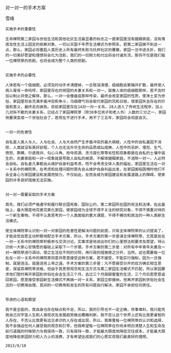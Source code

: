 对一对一的手术方案

雪峰


    实施手术的重要性

    生命禅院第二家园与世俗生活和其他社区生活最显著的标志之一是家园里没有婚姻家庭，没有情感及性生活上固定的依赖对象，一切以天国千年界生活模式为参照系，若第二家园做不到这一点，那么，家园必将重蹈人类历史上所有最终失败乌托邦社区的覆辙，家园一旦中途夭折，我们的一切美好愿望和理想将会化为泡影，我们的一切努力和付出将会付诸东流，那将不仅是我们每一位禅院草的悲剧，也将会成为整个人类的悲剧。


    实施手术的必要性

    人体若有一个癌细胞，必须及时动手术清理掉，一旦耽误清理，癌细胞会繁殖并扩散，最终使人病入膏肓一命呜呼，家园里存在的顽固的夫妻关系和一对一，就像人体的癌细胞那样，若不及时加以制止并使之解体，那么，一对一会像瘟疫那样传染，最终会改变家园的性质，使净土变为世俗，家园里将会充满矛盾冲突和争斗，乌烟瘴气将会取代家园的风和日丽，使家园失去存在的价值和意义，最终走向衰败。目前家园里存在14对一对一关系，28人进入了传统生活程序，加上几对拆不散的夫妻关系，已经占了家园禅院草（除30多位孩子和老人外）人数的三分之一，家园快要演变成一个世俗社会了，若现在不进行手术，用不了三五年，家园将会彻底自灭。


    一对一的危害性

    自私是人类人与人、人与社会、人与大自然产生矛盾冲突的最大祸根，人性中的自私基因不消除，人类就没有美好前程，个人也无法升华生命的品质成仙成佛，人性中的忌妒、埋怨、生气、愤怒、欺瞒、尔虞我诈、勾心斗角、抢夺资源、贪污腐化等等劣性和现象都是在自私的土壤中诞生的，夫妻家庭和一对一现象就是导致人自私的根源，不解体婚姻家庭，不消除一对一，人必然会自私，自私者凡事都会从维护自身利益考虑，而不会考虑全体人类的福祉，家园里生活在一对一关系中的禅院草，在考虑和处理问题时首先会从维护自身利益出发，在家园面临困境时他们不会全身心为家园建设和发展而努力，不仅如此，反而会成为家园建设和发展道路上的障碍，使家园的许多良好措施无法实施。


    对一对一需要采取的手术方案

    首先，我们必须严格遵守和履行联合国宪章，国际公约，第二家园所在国的宪法和法律，在此基础上，最大限度地完善完美化家园，使家园成为全球不得不关注的研究对象，不得不慎重对待的一个新生事物，不得不认真思考的一个人类面临的重大课题，不得不模仿和效法的一种人类新生活模式。

    使全体禅院草认识到一对一对家园的危害性是解决问题的前提，只有全体禅院草的认识提高了，才能自觉自愿主动积极地配合手术方案，所以，手术方案的第一步是请全体禅院草，尤其是处在一对一关系中的禅院草积极参与交流讨论，实事求是地说出你们的心里想法和要求及愿望，待认识统一大家心甘情愿的基础上采取下一个步骤。手术方案的第二步是：对所有中年青年夫妻及一对一禅院草进行调动，使之生活在不同的分院，用行政的措施使之分开，当然，这也需要每一位处在一对一关系中的禅院草同意并愿意接受这种方案，若不接受，不能实行强制，因为一旦强制，就是违法，就是违背上帝之道。手术方案的第三步是：凡不愿接受分开的双方确实相互恩爱，保留其禅院草资格，但由于其思想观念和生活方式与第二家园生活模式不匹配，所以家园要求他们暂时离开家园到世俗社会去生活三个月，去过三个月甜甜蜜蜜的生活，三个月后若愿意返回家园，愿意接受家园新生活模式不再搞一对一关系，家园立即接纳，但离开家园到世俗社会生活的一切费用自理，其间的一切费用和发生的所有问题自行解决，家园不承担任何责任。


    导游的心语和期望

    我不是全能的，我自身也存在缺点和不足，所以，我的引导也不一定正确，世事难料，我只能凭我自己对宇宙人生和人类现状及发展趋势做出概略判断，我不否认这个世界上还有比我更睿智的人存在，不否认比我更有远见卓识的人存在或出现，所以，我尊重每一位禅院草的认识和选择，我不会强迫任何人接受我的观念和引导，但我希望每一位禅院草在你尚未明白清楚人生和生命及前行道路的时候努力与我保持一致，只有保持一致，才能最大限度地降低交往成本，才能最大限度地降低家园财力和人力上的浪费，才有希望达成我们的心愿实现我们最美好的理想。

    2013/9/10



